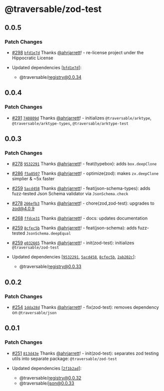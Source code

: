 # @traversable/zod-test

## 0.0.5

### Patch Changes

- [#298](https://github.com/traversable/schema/pull/298) [`bfd1e7d`](https://github.com/traversable/schema/commit/bfd1e7d6530a78f317e95e7cee98a20bc03c34c3) Thanks [@ahrjarrett](https://github.com/ahrjarrett)! - re-license project under the Hippocratic License

- Updated dependencies [[`bfd1e7d`](https://github.com/traversable/schema/commit/bfd1e7d6530a78f317e95e7cee98a20bc03c34c3)]:
  - @traversable/registry@0.0.34

## 0.0.4

### Patch Changes

- [#291](https://github.com/traversable/schema/pull/291) [`740809d`](https://github.com/traversable/schema/commit/740809dcf968b42598067610043536af36b2a0e3) Thanks [@ahrjarrett](https://github.com/ahrjarrett)! - initializes `@traversable/arktype`, `@traversable/arktype-types`, `@traversable/arktype-test`

## 0.0.3

### Patch Changes

- [#278](https://github.com/traversable/schema/pull/278) [`9532291`](https://github.com/traversable/schema/commit/95322918a79954160a72d2f0f24ef9917b33d539) Thanks [@ahrjarrett](https://github.com/ahrjarrett)! - feat(typebox): adds `box.deepClone`

- [#286](https://github.com/traversable/schema/pull/286) [`f5a8507`](https://github.com/traversable/schema/commit/f5a8507a11325a6341c947d0b5705bdb72a4f852) Thanks [@ahrjarrett](https://github.com/ahrjarrett)! - optimize(zod): makes `zx.deepClone` simplier & ~5x faster

- [#259](https://github.com/traversable/schema/pull/259) [`5acd458`](https://github.com/traversable/schema/commit/5acd45800f47d942e34789f3c2bfac58d045c71d) Thanks [@ahrjarrett](https://github.com/ahrjarrett)! - feat(json-schema-types): adds fuzz-tested Json Schema validator via `JsonSchema.check`

- [#278](https://github.com/traversable/schema/pull/278) [`266efb3`](https://github.com/traversable/schema/commit/266efb3fa90bc1b0eb34e51a6032a882504ddb61) Thanks [@ahrjarrett](https://github.com/ahrjarrett)! - chore(zod,zod-test): upgrades to zod@4.0.9

- [#268](https://github.com/traversable/schema/pull/268) [`ffdce31`](https://github.com/traversable/schema/commit/ffdce313625962bc25c957f43bf2ddb6d4d8c1d5) Thanks [@ahrjarrett](https://github.com/ahrjarrett)! - docs: updates documentation

- [#259](https://github.com/traversable/schema/pull/259) [`8cfec5b`](https://github.com/traversable/schema/commit/8cfec5bb20c2a42488bbbd830ceaaae196f80873) Thanks [@ahrjarrett](https://github.com/ahrjarrett)! - feat(json-schema): adds fuzz-tested `JsonSchema.deepEqual`

- [#259](https://github.com/traversable/schema/pull/259) [`e032665`](https://github.com/traversable/schema/commit/e032665e60f71bbc10bcca08a53a28ec513d08b2) Thanks [@ahrjarrett](https://github.com/ahrjarrett)! - init(zod-test): initializes `@traversable/zod-test`

- Updated dependencies [[`9532291`](https://github.com/traversable/schema/commit/95322918a79954160a72d2f0f24ef9917b33d539), [`5acd458`](https://github.com/traversable/schema/commit/5acd45800f47d942e34789f3c2bfac58d045c71d), [`8cfec5b`](https://github.com/traversable/schema/commit/8cfec5bb20c2a42488bbbd830ceaaae196f80873), [`2ab202c`](https://github.com/traversable/schema/commit/2ab202c5cfdd87dcb7f2bfe089f7a1c102745b43)]:
  - @traversable/registry@0.0.33

## 0.0.2

### Patch Changes

- [#254](https://github.com/traversable/schema/pull/254) [`1dda28d`](https://github.com/traversable/schema/commit/1dda28d463f0f9460973ca6b8af8f35b4af0dd40) Thanks [@ahrjarrett](https://github.com/ahrjarrett)! - fix(zod-test): removes dependency on `@traversable/json`

## 0.0.1

### Patch Changes

- [#251](https://github.com/traversable/schema/pull/251) [`813d43e`](https://github.com/traversable/schema/commit/813d43e83d5782fbd9f078c2ca7aca482c9296d2) Thanks [@ahrjarrett](https://github.com/ahrjarrett)! - init(zod-test): separates zod testing utils into separate package: `@traversable/zod-test`

- Updated dependencies [[`2f1b2ad`](https://github.com/traversable/schema/commit/2f1b2ad004b04262847ced9967dcf63a4eac78ea)]:
  - @traversable/registry@0.0.32
  - @traversable/json@0.0.33
